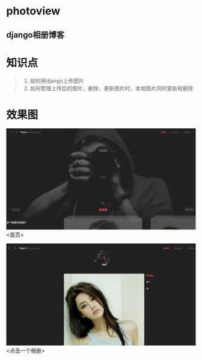 # photoview
django相册博客
---

# 知识点
> 1. 如何用django上传图片
> 2. 如何管理上传后的图片，删除、更新图片时，本地图片同时更新和删除

# 效果图
![相册](show/static/image/photo1.png)
<首页>

![相册](show/static/image/photo2.png)
<点击一个相册>

